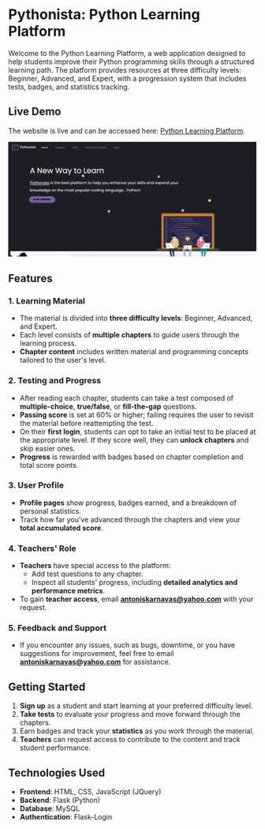 # Pythonista: Python Learning Platform

Welcome to the Python Learning Platform, a web application designed to help students improve their Python programming skills through a structured learning path. The platform provides resources at three difficulty levels: Beginner, Advanced, and Expert, with a progression system that includes tests, badges, and statistics tracking.

## Live Demo

The website is live and can be accessed here: [Python Learning Platform](https://antoniskarnavas.pythonanywhere.com/index).

![Screenshot of Python Learning Platform](static/images/demo.png)
## Features

### 1. Learning Material
- The material is divided into **three difficulty levels**: Beginner, Advanced, and Expert.
- Each level consists of **multiple chapters** to guide users through the learning process.
- **Chapter content** includes written material and programming concepts tailored to the user's level.

### 2. Testing and Progress
- After reading each chapter, students can take a test composed of **multiple-choice**, **true/false**, or **fill-the-gap** questions.
- **Passing score** is set at 60% or higher; failing requires the user to revisit the material before reattempting the test.
- On their **first login**, students can opt to take an initial test to be placed at the appropriate level. If they score well, they can **unlock chapters** and skip easier ones.
- **Progress** is rewarded with badges based on chapter completion and total score points.

### 3. User Profile
- **Profile pages** show progress, badges earned, and a breakdown of personal statistics.
- Track how far you’ve advanced through the chapters and view your **total accumulated score**.

### 4. Teachers' Role
- **Teachers** have special access to the platform:
  - Add test questions to any chapter.
  - Inspect all students' progress, including **detailed analytics and performance metrics**.
- To gain **teacher access**, email **antoniskarnavas@yahoo.com** with your request.

### 5. Feedback and Support
- If you encounter any issues, such as bugs, downtime, or you have suggestions for improvement, feel free to email **antoniskarnavas@yahoo.com** for assistance.

## Getting Started

1. **Sign up** as a student and start learning at your preferred difficulty level.
2. **Take tests** to evaluate your progress and move forward through the chapters.
3. Earn badges and track your **statistics** as you work through the material.
4. **Teachers** can request access to contribute to the content and track student performance.

## Technologies Used
- **Frontend**: HTML, CSS, JavaScript (JQuery)
- **Backend**: Flask (Python)
- **Database**: MySQL
- **Authentication**: Flask-Login
